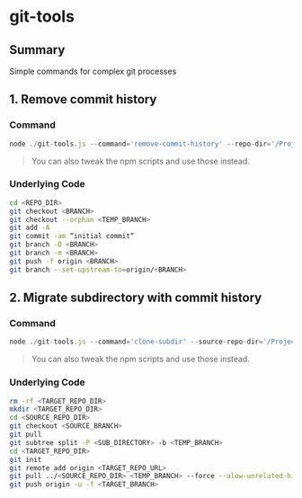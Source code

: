 # git-tools

## Summary

Simple commands for complex git processes

## 1. Remove commit history

### Command

```js
node ./git-tools.js --command='remove-commit-history' --repo-dir='/Projects/projext-xyz' --branch=master
```
> You can also tweak the npm scripts and use those instead.

### Underlying Code

```bash
cd <REPO_DIR>
git checkout <BRANCH>
git checkout --orphan <TEMP_BRANCH>
git add -A
git commit -am “initial commit“
git branch -D <BRANCH>
git branch -m <BRANCH>
git push -f origin <BRANCH>
git branch --set-upstream-to=origin/<BRANCH>
```

## 2. Migrate subdirectory with commit history

### Command

```js
node ./git-tools.js --command='clone-subdir' --source-repo-dir='/Projects/project-abc' --target-repo-dir='/Projects/project-xyz' --target-repo-url='https://github.com/<user>/project-xyz.git' --source-branch=master --target-branch=master --sub-directory=src
```

> You can also tweak the npm scripts and use those instead.

### Underlying Code

```bash
rm -rf <TARGET_REPO_DIR>
mkdir <TARGET_REPO_DIR>
cd <SOURCE_REPO_DIR>
git checkout <SOURCE_BRANCH>
git pull
git subtree split -P <SUB_DIRECTORY> -b <TEMP_BRANCH>
cd <TARGET_REPO_DIR>
git init
git remote add origin <TARGET_REPO_URL>
git pull ../<SOURCE_REPO_DIR> <TEMP_BRANCH> --force --alow-unrelated-histories
git push origin -u -f <TARGET_BRANCH>
```
